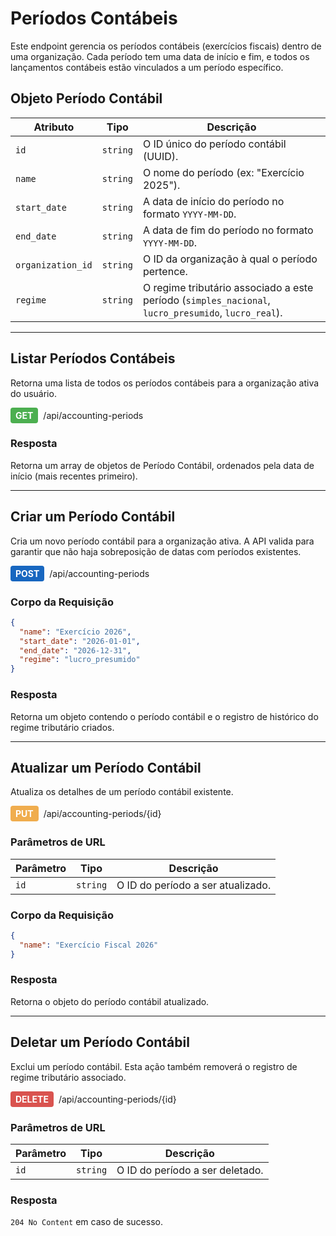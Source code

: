 # Períodos Contábeis

Este endpoint gerencia os períodos contábeis (exercícios fiscais) dentro de uma organização. Cada período tem uma data de início e fim, e todos os lançamentos contábeis estão vinculados a um período específico.

## Objeto Período Contábil

| Atributo | Tipo | Descrição |
|---|---|---|
| `id` | `string` | O ID único do período contábil (UUID). |
| `name` | `string` | O nome do período (ex: "Exercício 2025"). |
| `start_date` | `string` | A data de início do período no formato `YYYY-MM-DD`. |
| `end_date` | `string` | A data de fim do período no formato `YYYY-MM-DD`. |
| `organization_id` | `string` | O ID da organização à qual o período pertence. |
| `regime` | `string` | O regime tributário associado a este período (`simples_nacional`, `lucro_presumido`, `lucro_real`). |

---

## Listar Períodos Contábeis

Retorna uma lista de todos os períodos contábeis para a organização ativa do usuário.

<div style="display: flex; align-items: center; gap: 8px; margin-bottom: 16px;">
  <span style="background-color: #4CAF50; color: white; padding: 4px 8px; border-radius: 4px; font-weight: bold;">GET</span>
  <span>/api/accounting-periods</span>
</div>

### Resposta

Retorna um array de objetos de Período Contábil, ordenados pela data de início (mais recentes primeiro).

---

## Criar um Período Contábil

Cria um novo período contábil para a organização ativa. A API valida para garantir que não haja sobreposição de datas com períodos existentes.

<div style="display: flex; align-items: center; gap: 8px; margin-bottom: 16px;">
  <span style="background-color: #1867C0; color: white; padding: 4px 8px; border-radius: 4px; font-weight: bold;">POST</span>
  <span>/api/accounting-periods</span>
</div>

### Corpo da Requisição

```json
{
  "name": "Exercício 2026",
  "start_date": "2026-01-01",
  "end_date": "2026-12-31",
  "regime": "lucro_presumido"
}
```

### Resposta

Retorna um objeto contendo o período contábil e o registro de histórico do regime tributário criados.

---

## Atualizar um Período Contábil

Atualiza os detalhes de um período contábil existente.

<div style="display: flex; align-items: center; gap: 8px; margin-bottom: 16px;">
  <span style="background-color: #f0ad4e; color: white; padding: 4px 8px; border-radius: 4px; font-weight: bold;">PUT</span>
  <span>/api/accounting-periods/{id}</span>
</div>

### Parâmetros de URL

| Parâmetro | Tipo | Descrição |
|---|---|---|
| `id` | `string` | O ID do período a ser atualizado. |

### Corpo da Requisição

```json
{
  "name": "Exercício Fiscal 2026"
}
```

### Resposta

Retorna o objeto do período contábil atualizado.

---

## Deletar um Período Contábil

Exclui um período contábil. Esta ação também removerá o registro de regime tributário associado.

<div style="display: flex; align-items: center; gap: 8px; margin-bottom: 16px;">
  <span style="background-color: #d9534f; color: white; padding: 4px 8px; border-radius: 4px; font-weight: bold;">DELETE</span>
  <span>/api/accounting-periods/{id}</span>
</div>

### Parâmetros de URL

| Parâmetro | Tipo | Descrição |
|---|---|---|
| `id` | `string` | O ID do período a ser deletado. |

### Resposta

`204 No Content` em caso de sucesso.